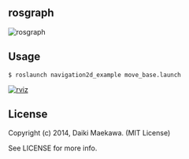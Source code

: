 ## rosgraph

![rosgraph](http://daikimaekawa.github.io/images/navigation/rosgraph.png)

## Usage

    $ roslaunch navigation2d_example move_base.launch
    
[![rviz](http://img.youtube.com/vi/c68E9-21fkw/0.jpg)](https://www.youtube.com/watch?v=c68E9-21fkw)    
    
## License

Copyright (c) 2014, Daiki Maekawa. (MIT License)

See LICENSE for more info.
